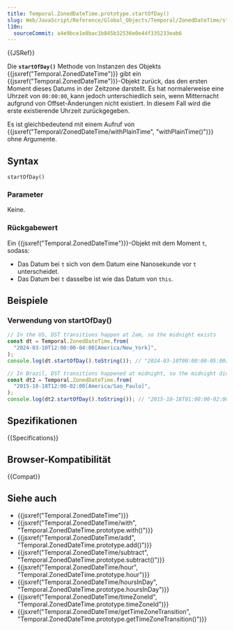 ```yaml
---
title: Temporal.ZonedDateTime.prototype.startOfDay()
slug: Web/JavaScript/Reference/Global_Objects/Temporal/ZonedDateTime/startOfDay
l10n:
  sourceCommit: a4e9bce1e8bac1b845b32536e0e44f335233eab6
---
```


{{JSRef}}

Die **`startOfDay()`** Methode von Instanzen des Objekts {{jsxref("Temporal.ZonedDateTime")}} gibt ein {{jsxref("Temporal.ZonedDateTime")}}-Objekt zurück, das den ersten Moment dieses Datums in der Zeitzone darstellt. Es hat normalerweise eine Uhrzeit von `00:00:00`, kann jedoch unterschiedlich sein, wenn Mitternacht aufgrund von Offset-Änderungen nicht existiert. In diesem Fall wird die erste existierende Uhrzeit zurückgegeben.

Es ist gleichbedeutend mit einem Aufruf von {{jsxref("Temporal/ZonedDateTime/withPlainTime", "withPlainTime()")}} ohne Argumente.

## Syntax

```js-nolint
startOfDay()
```

### Parameter

Keine.

### Rückgabewert

Ein {{jsxref("Temporal.ZonedDateTime")}}-Objekt mit dem Moment `t`, sodass:

- Das Datum bei `t` sich von dem Datum eine Nanosekunde vor `t` unterscheidet.
- Das Datum bei `t` dasselbe ist wie das Datum von `this`.

## Beispiele

### Verwendung von startOfDay()

```js
// In the US, DST transitions happen at 2am, so the midnight exists
const dt = Temporal.ZonedDateTime.from(
  "2024-03-10T12:00:00-04:00[America/New_York]",
);
console.log(dt.startOfDay().toString()); // "2024-03-10T00:00:00-05:00[America/New_York]"

// In Brazil, DST transitions happened at midnight, so the midnight didn't exist
const dt2 = Temporal.ZonedDateTime.from(
  "2015-10-18T12:00-02:00[America/Sao_Paulo]",
);
console.log(dt2.startOfDay().toString()); // "2015-10-18T01:00:00-02:00[America/Sao_Paulo]"
```

## Spezifikationen

{{Specifications}}

## Browser-Kompatibilität

{{Compat}}

## Siehe auch

- {{jsxref("Temporal.ZonedDateTime")}}
- {{jsxref("Temporal.ZonedDateTime/with", "Temporal.ZonedDateTime.prototype.with()")}}
- {{jsxref("Temporal.ZonedDateTime/add", "Temporal.ZonedDateTime.prototype.add()")}}
- {{jsxref("Temporal.ZonedDateTime/subtract", "Temporal.ZonedDateTime.prototype.subtract()")}}
- {{jsxref("Temporal.ZonedDateTime/hour", "Temporal.ZonedDateTime.prototype.hour")}}
- {{jsxref("Temporal.ZonedDateTime/hoursInDay", "Temporal.ZonedDateTime.prototype.hoursInDay")}}
- {{jsxref("Temporal.ZonedDateTime/timeZoneId", "Temporal.ZonedDateTime.prototype.timeZoneId")}}
- {{jsxref("Temporal.ZonedDateTime/getTimeZoneTransition", "Temporal.ZonedDateTime.prototype.getTimeZoneTransition()")}}
